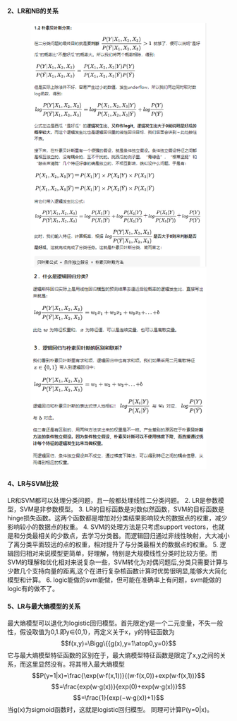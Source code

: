 #### 2、LR和NB的关系  
<div align=center><img src="./pics/NB与lr对比.png" width="400"/></div>  
  
<div align=center><img src="./pics/NB与lr对比1.png" width="400"/></div>  
    
#### 4、LR与SVM比较  
LR和SVM都可以处理分类问题，且一般都处理线性二分类问题。
2. LR是参数模型，SVM是非参数模型。
3. LR的目标函数是对数似然函数，SVM的目标函数是hinge损失函数。这两个函数都是增加对分类结果影响较大的数据点的权重，减少影响较小的数据点的权重。
4. SVM的处理方法是只考虑support vectors，也就是和分类最相关的少数点，去学习分类器。而逻辑回归通过非线性映射，大大减小了离分类平面较远的点的权重，相对提升了与分类最相关的数据点的权重。
5. 逻辑回归相对来说模型更简单，好理解，特别是大规模线性分类时比较方便。而SVM的理解和优化相对来说复杂一些，SVM转化为对偶问题后,分类只需要计算与少数几个支持向量的距离,这个在进行复杂核函数计算时优势很明显,能够大大简化模型和计算。
6. logic能做的svm能做，但可能在准确率上有问题，svm能做的logic有的做不了。 
#### 5、LR与最大熵模型的关系  
最大熵模型可以退化为logistic回归模型。首先限定y是一个二元变量，不失一般性，假设取值为0,1.即y∈{0,1}，再定义关于x，y的特征函数为
$$f(x,y)=\Bigg\{{g(x),y=1\atop0,y=0}$$
它与最大熵模型特征函数的区别在于，最大熵模型特征函数是限定了x,y之间的关系，而这里显然没有。将其带入最大熵模型
$$P(y=1|x)=\frac{\exp(w⋅f(x,1))}{(w⋅f(x,0))+exp(w⋅f(x,1))}$$
$$=\frac{exp(w⋅g(x))}{exp(0)+exp(w⋅g(x))}$$
$$=\frac{1}{exp(−w⋅g(x))+1}$$
当g(x)为sigmoid函数时，这就是logistic回归模型。
同理可计算P(y=0|x)。
